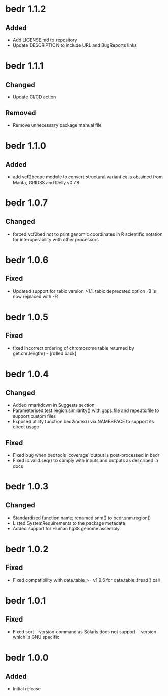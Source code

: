 # bedr 1.1.2


## Added

- Add LICENSE.md to repository
- Update DESCRIPTION to include URL and BugReports links


# bedr 1.1.1


## Changed

- Update CI/CD action

## Removed

- Remove unnecessary package manual file


# bedr 1.1.0


## Added

- add vcf2bedpe module to convert structural variant calls obtained from Manta, GRIDSS and Delly v0.7.8


# bedr 1.0.7


## Changed

- forced vcf2bed not to print genomic coordinates in R scientific notation for interoperability with other processors


# bedr 1.0.6


## Fixed

- Updated support for tabix version >1.1. tabix deprecated option -B is now replaced with -R <regions file>


# bedr 1.0.5


## Fixed

- fixed incorrect ordering of chromosome table returned by get.chr.length() - [rolled back]


# bedr 1.0.4


## Changed

- Added rmarkdown in Suggests section
- Parameterised test.region.similarity() with gaps.file and repeats.file to support custom files
- Exposed utility function bed2index() via NAMESPACE to support its direct usage

## Fixed

- Fixed bug when bedtools 'coverage' output is post-processed in bedr
- Fixed is.valid.seq() to comply with inputs and outputs as described in docs


# bedr 1.0.3


## Changed

- Standardised function name; renamed snm() to bedr.snm.region()
- Listed SystemRequirements to the package metadata
- Added support for Human hg38 genome assembly


# bedr 1.0.2


## Fixed

- Fixed compatibility with data.table >= v1.9.6 for data.table::fread() call 


# bedr 1.0.1


## Fixed

- Fixed sort --version command as Solaris does not support --version which is GNU specific


# bedr 1.0.0

## Added

- Initial release
